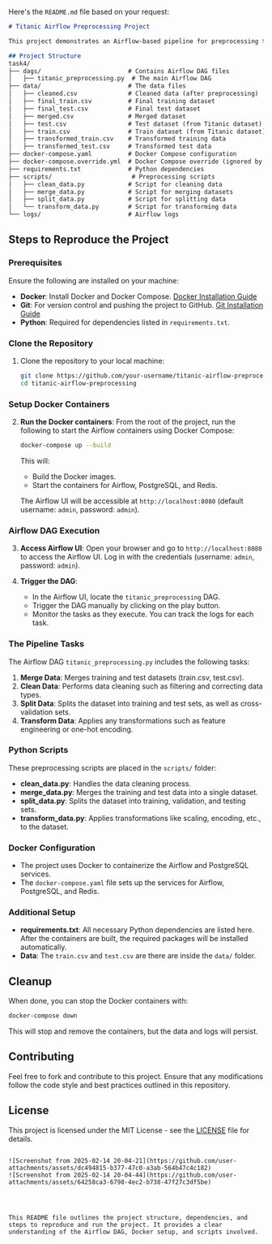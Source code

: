 Here's the `README.md` file based on your request:

```markdown
# Titanic Airflow Preprocessing Project

This project demonstrates an Airflow-based pipeline for preprocessing the Titanic dataset. The pipeline consists of multiple tasks that include merging, cleaning, transforming, and splitting the dataset into train and test sets. The project uses Docker for containerization, with all dependencies specified in `requirements.txt`.

## Project Structure
task4/
├── dags/                        # Contains Airflow DAG files
│   ├── titanic_preprocessing.py  # The main Airflow DAG
├── data/                        # The data files
│   ├── cleaned.csv              # Cleaned data (after preprocessing)
│   ├── final_train.csv          # Final training dataset
│   ├── final_test.csv           # Final test dataset
│   ├── merged.csv               # Merged dataset
│   ├── test.csv                 # Test dataset (from Titanic dataset)
│   ├── train.csv                # Train dataset (from Titanic dataset)
│   ├── transformed_train.csv    # Transformed training data
│   ├── transformed_test.csv     # Transformed test data
├── docker-compose.yaml          # Docker Compose configuration
├── docker-compose.override.yml  # Docker Compose override (ignored by Git)
├── requirements.txt             # Python dependencies
├── scripts/                      # Preprocessing scripts
│   ├── clean_data.py            # Script for cleaning data
│   ├── merge_data.py            # Script for merging datasets
│   ├── split_data.py            # Script for splitting data
│   └── transform_data.py        # Script for transforming data
└── logs/                        # Airflow logs
```

## Steps to Reproduce the Project

### Prerequisites

Ensure the following are installed on your machine:
- **Docker**: Install Docker and Docker Compose. [Docker Installation Guide](https://docs.docker.com/get-docker/)
- **Git**: For version control and pushing the project to GitHub. [Git Installation Guide](https://git-scm.com/book/en/v2/Getting-Started-Installing-Git)
- **Python**: Required for dependencies listed in `requirements.txt`.

### Clone the Repository

1. Clone the repository to your local machine:
   ```bash
   git clone https://github.com/your-username/titanic-airflow-preprocessing.git
   cd titanic-airflow-preprocessing
   ```

### Setup Docker Containers

2. **Run the Docker containers**:
   From the root of the project, run the following to start the Airflow containers using Docker Compose:
   ```bash
   docker-compose up --build
   ```
   This will:
   - Build the Docker images.
   - Start the containers for Airflow, PostgreSQL, and Redis.
   
   The Airflow UI will be accessible at `http://localhost:8080` (default username: `admin`, password: `admin`).

### Airflow DAG Execution

3. **Access Airflow UI**:
   Open your browser and go to `http://localhost:8080` to access the Airflow UI. Log in with the credentials (username: `admin`, password: `admin`).

4. **Trigger the DAG**:
   - In the Airflow UI, locate the `titanic_preprocessing` DAG.
   - Trigger the DAG manually by clicking on the play button.
   - Monitor the tasks as they execute. You can track the logs for each task.

### The Pipeline Tasks

The Airflow DAG `titanic_preprocessing.py` includes the following tasks:

1. **Merge Data**: Merges training and test datasets (train.csv, test.csv).
2. **Clean Data**: Performs data cleaning such as filtering and correcting data types.
3. **Split Data**: Splits the dataset into training and test sets, as well as cross-validation sets.
4. **Transform Data**: Applies any transformations such as feature engineering or one-hot encoding.

### Python Scripts

These preprocessing scripts are placed in the `scripts/` folder:

- **clean_data.py**: Handles the data cleaning process.
- **merge_data.py**: Merges the training and test data into a single dataset.
- **split_data.py**: Splits the dataset into training, validation, and testing sets.
- **transform_data.py**: Applies transformations like scaling, encoding, etc., to the dataset.

### Docker Configuration

- The project uses Docker to containerize the Airflow and PostgreSQL services.
- The `docker-compose.yaml` file sets up the services for Airflow, PostgreSQL, and Redis.

### Additional Setup

- **requirements.txt**: All necessary Python dependencies are listed here. After the containers are built, the required packages will be installed automatically.
- **Data**: The `train.csv` and `test.csv` are there  are inside the  `data/` folder.

## Cleanup

When done, you can stop the Docker containers with:
```bash
docker-compose down
```
This will stop and remove the containers, but the data and logs will persist.

## Contributing

Feel free to fork and contribute to this project. Ensure that any modifications follow the code style and best practices outlined in this repository.

## License

This project is licensed under the MIT License - see the [LICENSE](LICENSE) file for details.
```

![Screenshot from 2025-02-14 20-04-21](https://github.com/user-attachments/assets/dc494815-b377-47c0-a3ab-564b47c4c182)
![Screenshot from 2025-02-14 20-04-44](https://github.com/user-attachments/assets/64258ca3-6798-4ec2-b738-47f27c3df5be)




This README file outlines the project structure, dependencies, and steps to reproduce and run the project. It provides a clear understanding of the Airflow DAG, Docker setup, and scripts involved.
